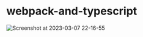 # webpack-and-typescript

![Screenshot at 2023-03-07 22-16-55](https://user-images.githubusercontent.com/34629679/223527834-c453b5f5-c949-4d1e-97c5-8e67077a6548.png)
